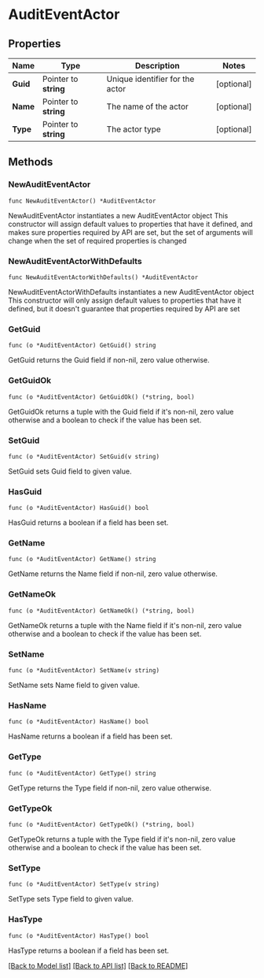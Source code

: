 # AuditEventActor

## Properties

Name | Type | Description | Notes
------------ | ------------- | ------------- | -------------
**Guid** | Pointer to **string** | Unique identifier for the actor | [optional] 
**Name** | Pointer to **string** | The name of the actor | [optional] 
**Type** | Pointer to **string** | The actor type | [optional] 

## Methods

### NewAuditEventActor

`func NewAuditEventActor() *AuditEventActor`

NewAuditEventActor instantiates a new AuditEventActor object
This constructor will assign default values to properties that have it defined,
and makes sure properties required by API are set, but the set of arguments
will change when the set of required properties is changed

### NewAuditEventActorWithDefaults

`func NewAuditEventActorWithDefaults() *AuditEventActor`

NewAuditEventActorWithDefaults instantiates a new AuditEventActor object
This constructor will only assign default values to properties that have it defined,
but it doesn't guarantee that properties required by API are set

### GetGuid

`func (o *AuditEventActor) GetGuid() string`

GetGuid returns the Guid field if non-nil, zero value otherwise.

### GetGuidOk

`func (o *AuditEventActor) GetGuidOk() (*string, bool)`

GetGuidOk returns a tuple with the Guid field if it's non-nil, zero value otherwise
and a boolean to check if the value has been set.

### SetGuid

`func (o *AuditEventActor) SetGuid(v string)`

SetGuid sets Guid field to given value.

### HasGuid

`func (o *AuditEventActor) HasGuid() bool`

HasGuid returns a boolean if a field has been set.

### GetName

`func (o *AuditEventActor) GetName() string`

GetName returns the Name field if non-nil, zero value otherwise.

### GetNameOk

`func (o *AuditEventActor) GetNameOk() (*string, bool)`

GetNameOk returns a tuple with the Name field if it's non-nil, zero value otherwise
and a boolean to check if the value has been set.

### SetName

`func (o *AuditEventActor) SetName(v string)`

SetName sets Name field to given value.

### HasName

`func (o *AuditEventActor) HasName() bool`

HasName returns a boolean if a field has been set.

### GetType

`func (o *AuditEventActor) GetType() string`

GetType returns the Type field if non-nil, zero value otherwise.

### GetTypeOk

`func (o *AuditEventActor) GetTypeOk() (*string, bool)`

GetTypeOk returns a tuple with the Type field if it's non-nil, zero value otherwise
and a boolean to check if the value has been set.

### SetType

`func (o *AuditEventActor) SetType(v string)`

SetType sets Type field to given value.

### HasType

`func (o *AuditEventActor) HasType() bool`

HasType returns a boolean if a field has been set.


[[Back to Model list]](../README.md#documentation-for-models) [[Back to API list]](../README.md#documentation-for-api-endpoints) [[Back to README]](../README.md)


